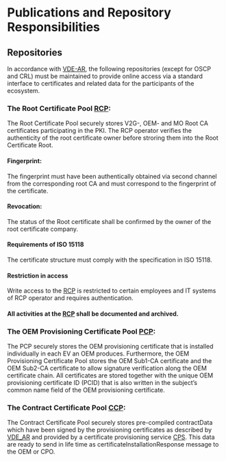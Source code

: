 # Publications and Repository Responsibilities

##	Repositories
In accordance with [VDE-AR](#list-of-abbreviations), the following repositories (except for OSCP and CRL) must be maintained to provide online access via a standard interface to certificates and related data for the participants of the ecosystem.

### The Root Certificate Pool [RCP](#list-of-abbreviations):
The Root Certificate Pool securely stores V2G-, OEM- and MO Root CA certificates participating in the PKI. The RCP operator verifies the authenticity of the root certificate owner before stroring them into the Root Certificate Root.

#### Fingerprint:
The fingerprint must have been authentically obtained via second channel from the corresponding root CA and must correspond to the fingerprint of the certificate.

#### Revocation:
The status of the Root certificate shall be confirmed by the owner of the root certificate company.

####	Requirements of ISO 15118
The certificate structure must comply with the specification in ISO 15118.

#### Restriction in access
Write access to the [RCP](#list-of-abbreviations) is restricted to certain employees and IT systems of RCP operator and requires authentication.

####	All activities at the [RCP](#list-of-abbreviations) shall be documented and archived.

### The OEM Provisioning Certificate Pool [PCP](#list-of-abbreviations):
The PCP securely stores the OEM provisioning certificate that is installed individually in each EV an OEM produces. Furthermore, the OEM Provisioning Certificate Pool stores the OEM Sub1-CA certificate and the OEM Sub2-CA certificate to allow signature verification along the OEM certificate chain. All certificates are stored together with the unique OEM provisioning certificate ID (PCID) that is also written in the subject’s common name field of the OEM provisioning certificate. 

###	The Contract Certificate Pool [CCP](#list-of-abbreviations):
The Contract Certificate Pool securely stores pre-compiled contractData which have been signed by the provisioning certificates as described by [VDE_AR](#list-of-abbreviations) and provided by a certificate provisioning service [CPS](#list-of-abbreviations). This data are ready to send in life time as certificateInstallationResponse message to the OEM or CPO.
